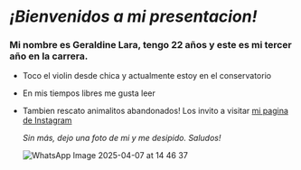 # ***¡Bienvenidos a mi presentacion!***

### Mi nombre es Geraldine Lara, tengo 22 años y este es mi tercer año en la carrera.
* Toco el violin desde chica y actualmente estoy en el conservatorio
* En mis tiempos libres me gusta leer
* Tambien rescato animalitos abandonados! Los invito a visitar [mi pagina de Instagram](https://www.instagram.com/101_rescataditos/)

  *Sin más, dejo una foto de mi y me desipido. Saludos!*

  ![WhatsApp Image 2025-04-07 at 14 46 37](https://github.com/user-attachments/assets/c22bbae0-72f2-4875-baeb-643d3bb075e5)
